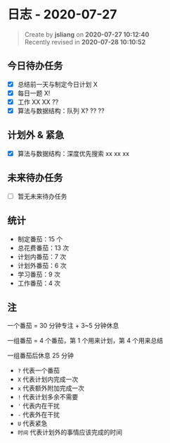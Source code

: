 日志 - 2020-07-27
===

> Create by **jsliang** on **2020-07-27 10:12:40**  
> Recently revised in **2020-07-28 10:10:52**  

## 今日待办任务

* [x] 总结前一天与制定今日计划 X
* [x] 每日一题 X!
* [x] 工作 XX XX ??
* [x] 算法与数据结构：队列 X? ?? ??

## 计划外 & 紧急

* [x] 算法与数据结构：深度优先搜索 xx xx xx

## 未来待办任务

* [ ] 暂无未来待办任务

## 统计

* 制定番茄：15 个
* 总花费番茄：13 次
* 计划内番茄：7 次
* 计划外番茄：6 次
* 学习番茄：9 次
* 工作番茄：4 次

## 注

一个番茄 = 30 分钟专注 + 3~5 分钟休息

一组番茄 = 4 个番茄，第 1 个用来计划，第 4 个用来总结

一组番茄后休息 25 分钟

* `?` 代表一个番茄
* `X` 代表计划内完成一次
* `x` 代表额外附加完成一次
* `!` 代表计划多余不需要
* `'` 代表内在干扰
* `-` 代表外在干扰
* `U` 代表紧急
* `时间` 代表计划外的事情应该完成的时间
